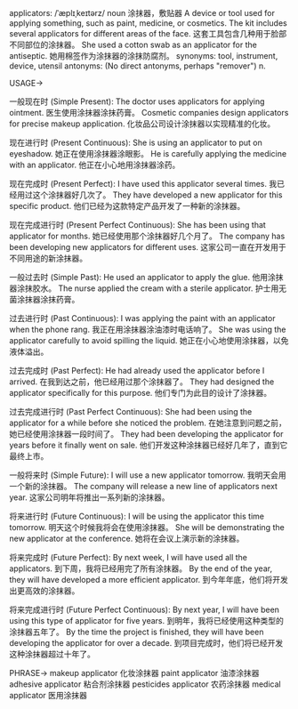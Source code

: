 applicators: /ˈæplɪˌkeɪtərz/
noun
涂抹器，敷贴器
A device or tool used for applying something, such as paint, medicine, or cosmetics.
The kit includes several applicators for different areas of the face.  这套工具包含几种用于脸部不同部位的涂抹器。
She used a cotton swab as an applicator for the antiseptic. 她用棉签作为涂抹器的涂抹防腐剂。
synonyms: tool, instrument, device, utensil
antonyms:  (No direct antonyms, perhaps "remover")
n.


USAGE->

一般现在时 (Simple Present):
The doctor uses applicators for applying ointment. 医生使用涂抹器涂抹药膏。
Cosmetic companies design applicators for precise makeup application. 化妆品公司设计涂抹器以实现精准的化妆。


现在进行时 (Present Continuous):
She is using an applicator to put on eyeshadow. 她正在使用涂抹器涂眼影。
He is carefully applying the medicine with an applicator. 他正在小心地用涂抹器涂药。


现在完成时 (Present Perfect):
I have used this applicator several times. 我已经用过这个涂抹器好几次了。
They have developed a new applicator for this specific product.  他们已经为这款特定产品开发了一种新的涂抹器。


现在完成进行时 (Present Perfect Continuous):
She has been using that applicator for months. 她已经使用那个涂抹器好几个月了。
The company has been developing new applicators for different uses.  这家公司一直在开发用于不同用途的新涂抹器。


一般过去时 (Simple Past):
He used an applicator to apply the glue. 他用涂抹器涂抹胶水。
The nurse applied the cream with a sterile applicator. 护士用无菌涂抹器涂抹药膏。


过去进行时 (Past Continuous):
I was applying the paint with an applicator when the phone rang.  我正在用涂抹器涂油漆时电话响了。
She was using the applicator carefully to avoid spilling the liquid. 她正在小心地使用涂抹器，以免液体溢出。


过去完成时 (Past Perfect):
He had already used the applicator before I arrived. 在我到达之前，他已经用过那个涂抹器了。
They had designed the applicator specifically for this purpose. 他们专门为此目的设计了涂抹器。


过去完成进行时 (Past Perfect Continuous):
She had been using the applicator for a while before she noticed the problem. 在她注意到问题之前，她已经使用涂抹器一段时间了。
They had been developing the applicator for years before it finally went on sale.  他们开发这种涂抹器已经好几年了，直到它最终上市。


一般将来时 (Simple Future):
I will use a new applicator tomorrow. 我明天会用一个新的涂抹器。
The company will release a new line of applicators next year. 这家公司明年将推出一系列新的涂抹器。


将来进行时 (Future Continuous):
I will be using the applicator this time tomorrow. 明天这个时候我将会在使用涂抹器。
She will be demonstrating the new applicator at the conference. 她将在会议上演示新的涂抹器。


将来完成时 (Future Perfect):
By next week, I will have used all the applicators. 到下周，我将已经用完了所有涂抹器。
By the end of the year, they will have developed a more efficient applicator. 到今年年底，他们将开发出更高效的涂抹器。


将来完成进行时 (Future Perfect Continuous):
By next year, I will have been using this type of applicator for five years. 到明年，我将已经使用这种类型的涂抹器五年了。
By the time the project is finished, they will have been developing the applicator for over a decade. 到项目完成时，他们将已经开发这种涂抹器超过十年了。



PHRASE->
makeup applicator  化妆涂抹器
paint applicator  油漆涂抹器
adhesive applicator  粘合剂涂抹器
pesticides applicator 农药涂抹器
medical applicator  医用涂抹器
